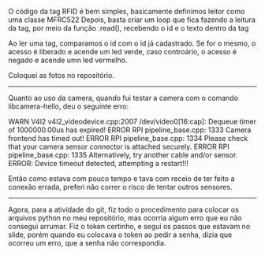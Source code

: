 O código da tag RFID é bem simples, basicamente definimos leitor como uma classe MFRC522
Depois, basta criar um loop que fica fazendo a leitura da tag, por meio da função .read(), recebendo o id e o texto dentro da tag

Ao ler uma tag, comparamos o id com o id já cadastrado. Se for o mesmo, o acesso é liberado e acende um led verde, caso controário, o acesso é negado e acende umn led vermelho.

Coloquei as fotos no repositório.

---------------------------------------------------------------------------------------------------------------------------

Quanto ao uso da camera, quando fui testar a camera com o comando libcamera-hello, deu o seguinte erro:

WARN V4l2 v4l2_videodevice.cpp:2007 /dev/video0[16:cap]: Dequeue timer of 1000000.00us has expired!
ERROR RPI pipeline_base.cpp: 1333 Camera frontend has timed out!
ERROR RPI pipeline_base.cpp: 1334 Please check that your camera sensor connector is attached securely.
ERROR RPI pipeline_base.cpp: 1335 Alternatively, try another cable and/or sensor.
ERROR: Device timeout detected, attempting a restart!!!

Então como estava com pouco tempo e tava com receio de ter feito a conexão errada, preferi não correr o risco de tentar outros sensores.

----------------------------------------------------------------------------------------------------------------------------

Agora, para a atividade do git, fiz todo o procedimento para colocar os arquivos python no meu repositório, mas ocorria algum erro que eu não consegui arrumar.
Fiz o token certinho, e segui os passos que estavam no slide, porém quando eu colocava o token ao pedir a senha, dizia que ocorreu um erro, que a senha não correspondia.
 
 
